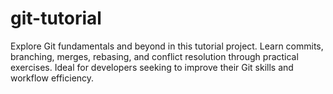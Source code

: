 # git-tutorial
Explore Git fundamentals and beyond in this tutorial project. Learn commits, branching, merges, rebasing, and conflict resolution through practical exercises. Ideal for developers seeking to improve their Git skills and workflow efficiency.
